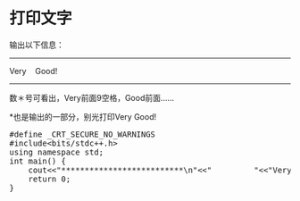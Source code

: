 # 打印文字

输出以下信息：

* * *

Very    Good!

* * *

数＊号可看出，Very前面9空格，Good前面……

*也是输出的一部分，别光打印Very Good!

<pre class="EnlighterJSRAW" data-enlighter-language="cpp" data-enlighter-theme="wpcustom" data-enlighter-title="C++">#define _CRT_SECURE_NO_WARNINGS
#include&lt;bits/stdc++.h&gt;
using namespace std;
int main() {
    cout&lt;&lt;"**************************\n"&lt;&lt;"         "&lt;&lt;"Very"&lt;&lt;"    "&lt;&lt;"Good!\n"&lt;&lt;"**************************"&lt;&lt;endl;
    return 0;
}</pre>
